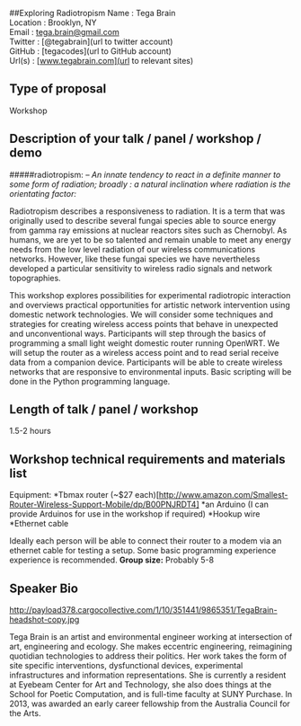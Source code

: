##Exploring Radiotropism
Name : Tega Brain  
Location : Brooklyn, NY  
Email : tega.brain@gmail.com  
Twitter : [@tegabrain](url to twitter account)  
GitHub : [tegacodes](url to GitHub account)  
Url(s) : [www.tegabrain.com](url to relevant sites)  
## Type of proposal  
Workshop  

## Description of your talk / panel / workshop / demo

#####radiotropism: 
_– An innate tendency to react in a definite manner to some form of radiation; broadly :  a natural inclination where radiation is the orientating factor:_

Radiotropism describes a responsiveness to radiation. It is a term that was originally used to describe several fungai species able to source energy from gamma ray emissions at nuclear reactors sites such as Chernobyl. As humans, we are yet to be so talented and remain unable to meet any energy needs from the low level radiation of our wireless communications networks. However, like these fungai species we have nevertheless developed a particular sensitivity to wireless radio signals and network topographies. 

This workshop explores possibilities for experimental radiotropic interaction and overviews practical opportunities for artistic network intervention using domestic network technologies. We will consider some techniques and strategies for creating wireless access points that behave in unexpected and unconventional ways. Participants will step through the basics of programming a small light weight domestic router running OpenWRT. We will setup the router as a wireless access point and to read serial receive data from a companion device. Participants will be able to create wireless networks that are responsive to environmental inputs. Basic scripting will be done in the Python programming language.

## Length of talk / panel / workshop
1.5-2 hours

## Workshop technical requirements and materials list
Equipment:
*Tbmax router (~$27 each)[http://www.amazon.com/Smallest-Router-Wireless-Support-Mobile/dp/B00PNJRDT4] 
*an Arduino (I can provide Arduinos for use in the workshop if required)
*Hookup wire
*Ethernet cable

Ideally each person will be able to connect their router to a modem via an ethernet cable for testing a setup.
Some basic programming experience experience is recommended.
**Group size:** Probably 5-8

## Speaker Bio
http://payload378.cargocollective.com/1/10/351441/9865351/TegaBrain-headshot-copy.jpg

Tega Brain is an artist and environmental engineer working at intersection of art, engineering and ecology. She makes eccentric engineering, reimagining quotidian technologies to address their politics. Her work takes the form of site specific interventions, dysfunctional devices, experimental infrastructures and information representations. She is currently a resident at Eyebeam Center for Art and Technology, she also does things at the School for Poetic Computation, and is full-time faculty at SUNY Purchase. In 2013, was awarded an early career fellowship from the Australia Council for the Arts.


